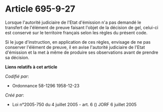 # Article 695-9-27

Lorsque l'autorité judiciaire de l'Etat d'émission n'a pas demandé le transfert de l'élément de preuve faisant l'objet de la
décision de gel, celui-ci est conservé sur le territoire français selon les règles du présent code.

Si le juge d'instruction, en application de ces règles, envisage de ne pas conserver l'élément de preuve, il en avise
l'autorité judiciaire de l'Etat d'émission et la met à même de produire ses observations avant de prendre sa décision.

**Liens relatifs à cet article**

_Codifié par_:

  - Ordonnance 58-1296 1958-12-23

_Créé par_:

  - Loi n°2005-750 du 4 juillet 2005 - art. 6 () JORF 6 juillet 2005
